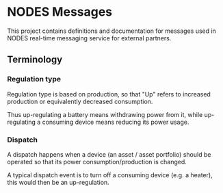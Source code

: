 # NODES Messages

This project contains definitions and documentation for messages used 
in NODES real-time messaging service for external partners. 

## Terminology

### Regulation type

Regulation type is based on production, so that "Up" refers to increased 
production or equivalently decreased consumption. 

Thus up-regulating a battery means withdrawing power from it, 
while up-regulating a consuming device means reducing its power usage. 

### Dispatch

A dispatch happens when a device (an asset / asset portfolio) should be 
operated so that its power consumption/production is changed. 

A typical dispatch event is to turn off a consuming device (e.g. a heater), 
this would then be an up-regulation.

